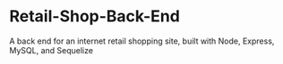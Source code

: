# Retail-Shop-Back-End
A back end for an internet retail shopping site, built with Node, Express, MySQL, and Sequelize
